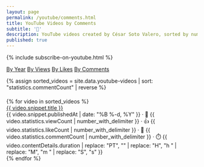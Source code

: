 ```yaml
---
layout: page
permalink: /youtube/comments.html
title: YouTube Videos by Comments
subtitle: '🎥'
description: YouTube videos created by César Soto Valero, sorted by number of comments.
published: true
---
```


{% include subscribe-on-youtube.html %}

<!-- Buttons for ordering YouTube videos -->
<div class="list-filters">
   <a href="/youtube/all.html" class="list-filter">By Year</a>
   <a href="/youtube/views.html" class="list-filter">By Views</a>
   <a href="/youtube/likes.html" class="list-filter">By Likes</a>
   <a href="/youtube/comments.html" class="list-filter filter-selected">By Comments</a>   
</div>

{% assign sorted_videos = site.data.youtube-videos | sort: "statistics.commentCount" | reverse %}

<div id="full-tags-list" style="margin-top: 20px;">
    <div class="post-list">
        {% for video in sorted_videos %}
        <div class="tag-entry">
            <a href="https://www.youtube.com/watch?v={{ video.id }}" target="_blank">{{ video.snippet.title }}</a>
            <div class="entry-date">
                <time datetime="{{ video.snippet.publishedAt }}">{{ video.snippet.publishedAt | date: "%B %-d, %Y" }}</time>
                <span class="post-stats">
                    · 👀 {{ video.statistics.viewCount | number_with_delimiter }}
                    · 👍 {{ video.statistics.likeCount | number_with_delimiter }}
                    · 💬 {{ video.statistics.commentCount | number_with_delimiter }}
                    · ⏱️ {{ video.contentDetails.duration | replace: "PT", "" | replace: "H", "h " | replace: "M", "m " | replace: "S", "s" }}
                </span>
            </div>
        </div>
        {% endfor %}
    </div>
</div>
